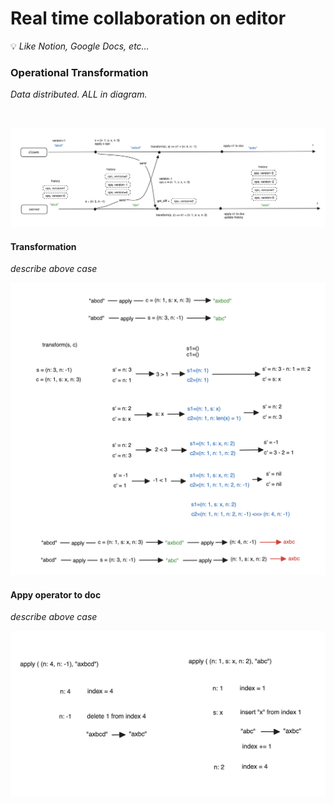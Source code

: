 # Real time **collaboration on editor**

💡 *Like Notion, Google Docs, etc…* 

### Operational Transformation

*Data distributed. ALL in diagram.*

</br>

![](./images/ot_data_transform.png)




#### Transformation
*describe above case*
</br>

![](./images/transform_work_example.png)


#### Appy operator to doc

*describe above case*
</br>

![](./images/how_apply_work.png)